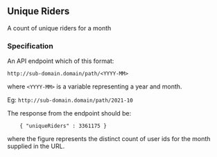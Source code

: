 ## Unique Riders
A count of unique riders for a month

### Specification

An API endpoint which of this format:

`http://sub-domain.domain/path/<YYYY-MM>` 

where `<YYYY-MM>` is a variable representing a year and month.

Eg: `http://sub-domain.domain/path/2021-10`

The response from the endpoint should be:

```
    { "uniqueRiders" : 3361175 }
```

where the figure represents the distinct count of user ids for the month supplied in the URL.